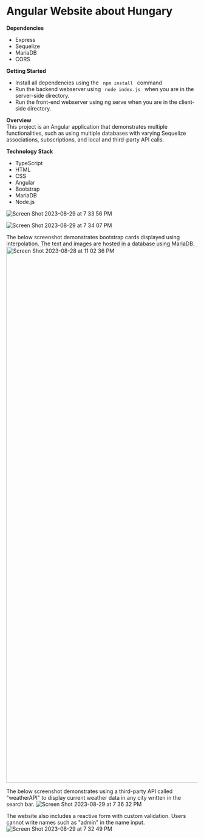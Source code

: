 # Angular Website about Hungary

**Dependencies**
<ul>
  <li>Express</li>
  <li>Sequelize</li>
  <li>MariaDB</li>
  <li>CORS</li>
</ul>

**Getting Started**
<ul>
  <li>Install all dependencies using the <code> npm install </code> command </li>
  <li>Run the backend webserver using <code> node index.js </code> when you are in the server-side directory.</li>
  <li>Run the front-end webserver using  ng serve  when you are in the client-side directory.</li>
</ul>

**Overview** <br>
This project is an Angular application that demonstrates multiple functionalities, such as using multiple databases with varying Sequelize associations, subscriptions, and local and third-party API calls.

**Technology Stack**
<ul>
  <li>TypeScript</li>
  <li>HTML</li>
  <li>CSS</li>
  <li>Angular</li>
  <li>Bootstrap</li>
  <li>MariaDB</li>
  <li>Node.js</li>
</ul>

![Screen Shot 2023-08-29 at 7 33 56 PM](https://github.com/marwaelkelani/Angular-Website-Hungary-update/assets/126745070/86a4ef41-36fe-4e16-808b-ee4611b245ca)

![Screen Shot 2023-08-29 at 7 34 07 PM](https://github.com/marwaelkelani/Angular-Website-Hungary-update/assets/126745070/cb2c5470-9f82-4c9c-9875-690dd8d0d129)

The below screenshot demonstrates bootstrap cards displayed using interpolation. The text and images are hosted in a database using MariaDB.
<img width="1412" alt="Screen Shot 2023-08-28 at 11 02 36 PM" src="https://github.com/marwaelkelani/Angular-Website-Hungary-update/assets/126745070/7d909cd2-41cc-42d1-b5ad-15cb5baeb68e">

The below screenshot demonstrates using a third-party API called "weatherAPI" to display current weather data in any city written in the search bar. 
![Screen Shot 2023-08-29 at 7 36 32 PM](https://github.com/marwaelkelani/Angular-Website-Hungary-update/assets/126745070/f67fa29b-970b-4097-8529-881336c823f3)

The website also includes a reactive form with custom validation. Users cannot write names such as "admin" in the name input. 
![Screen Shot 2023-08-29 at 7 32 49 PM](https://github.com/marwaelkelani/Angular-Website-Hungary-update/assets/126745070/ae1a4cc3-4209-497a-b5ac-6ca4a1c914db)



